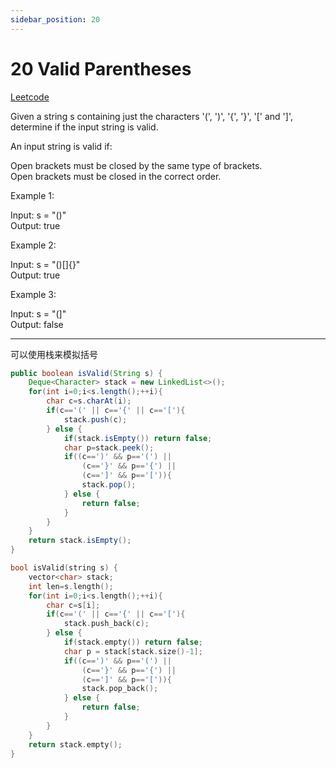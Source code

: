 ```yaml
---
sidebar_position: 20
---
```


# 20 Valid Parentheses

[Leetcode](https://leetcode.com/problems/valid-parentheses/)

Given a string s containing just the characters '(', ')', '{', '}', '[' and ']', determine if the input string is valid.

An input string is valid if:

Open brackets must be closed by the same type of brackets.  
Open brackets must be closed in the correct order.
 

Example 1:

Input: s = "()"  
Output: true  

Example 2:

Input: s = "()[]{}"  
Output: true  

Example 3:

Input: s = "(]"  
Output: false  

---

可以使用栈来模拟括号

```java
public boolean isValid(String s) {
    Deque<Character> stack = new LinkedList<>();
    for(int i=0;i<s.length();++i){
        char c=s.charAt(i);
        if(c=='(' || c=='{' || c=='['){
            stack.push(c);
        } else {
            if(stack.isEmpty()) return false;
            char p=stack.peek();
            if((c==')' && p=='(') ||
                (c=='}' && p=='{') ||
                (c==']' && p=='[')){
                stack.pop();
            } else {
                return false;
            }
        }
    }
    return stack.isEmpty();
}
```

```cpp
bool isValid(string s) {
    vector<char> stack;
    int len=s.length();
    for(int i=0;i<s.length();++i){
        char c=s[i];
        if(c=='(' || c=='{' || c=='['){
            stack.push_back(c);
        } else {
            if(stack.empty()) return false;
            char p = stack[stack.size()-1];
            if((c==')' && p=='(') ||
                (c=='}' && p=='{') ||
                (c==']' && p=='[')){
                stack.pop_back();
            } else {
                return false;
            }
        }
    }
    return stack.empty();
}
```